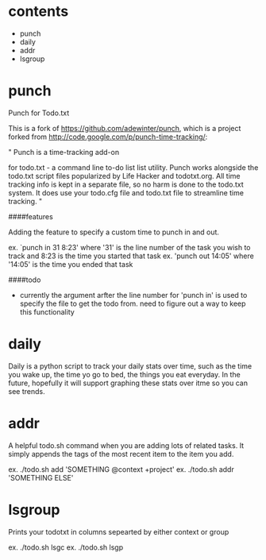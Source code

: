 contents
========
- punch
- daily
- addr
- lsgroup


punch
=====

Punch for Todo.txt

This is a fork of https://github.com/adewinter/punch, which is a project forked from http://code.google.com/p/punch-time-tracking/:

 " Punch is a time-tracking add-on

  for todo.txt - a command line to-do list list utility. Punch works alongside the todo.txt script files popularized by Life Hacker and todotxt.org. All time tracking info is kept in a separate file, so no harm is done to the todo.txt system. It does use your todo.cfg file and todo.txt file to streamline time tracking. "

####features

Adding the feature to specify a custom time to punch in and out.

ex. `punch in 31 8:23' where '31' is the line number of the task you wish to track and 8:23 is the time you started that task
ex. 'punch out 14:05' where '14:05' is the time you ended that task

####todo

+ currently the argument arfter the line number for 'punch in' is used to specify the file to get the todo from. need to figure out a way to keep this functionality


daily
=====

Daily is a python script to track your daily stats over time, such as the time you wake up, the time yo go to bed, the things you eat everyday. In the future, hopefully it will support graphing these stats over itme so you can see trends.


addr
====

A helpful todo.sh command when you are adding lots of related tasks. It simply appends the tags of the most recent item to the item you add.

ex. ./todo.sh add 'SOMETHING @context +project'
ex. ./todo.sh addr 'SOMETHING ELSE'


lsgroup
=====

Prints your todotxt in columns sepearted by either context or group

ex. ./todo.sh lsgc
ex. ./todo.sh lsgp